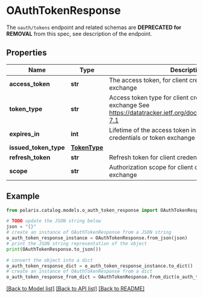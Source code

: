 <!--

 Licensed to the Apache Software Foundation (ASF) under one
 or more contributor license agreements.  See the NOTICE file
 distributed with this work for additional information
 regarding copyright ownership.  The ASF licenses this file
 to you under the Apache License, Version 2.0 (the
 "License"); you may not use this file except in compliance
 with the License.  You may obtain a copy of the License at

   http://www.apache.org/licenses/LICENSE-2.0

 Unless required by applicable law or agreed to in writing,
 software distributed under the License is distributed on an
 "AS IS" BASIS, WITHOUT WARRANTIES OR CONDITIONS OF ANY
 KIND, either express or implied.  See the License for the
 specific language governing permissions and limitations
 under the License.

-->
# OAuthTokenResponse

The `oauth/tokens` endpoint and related schemas are **DEPRECATED for REMOVAL** from this spec, see description of the endpoint.

## Properties

Name | Type | Description | Notes
------------ | ------------- | ------------- | -------------
**access_token** | **str** | The access token, for client credentials or token exchange | 
**token_type** | **str** | Access token type for client credentials or token exchange  See https://datatracker.ietf.org/doc/html/rfc6749#section-7.1 | 
**expires_in** | **int** | Lifetime of the access token in seconds for client credentials or token exchange | [optional] 
**issued_token_type** | [**TokenType**](TokenType.md) |  | [optional] 
**refresh_token** | **str** | Refresh token for client credentials or token exchange | [optional] 
**scope** | **str** | Authorization scope for client credentials or token exchange | [optional] 

## Example

```python
from polaris.catalog.models.o_auth_token_response import OAuthTokenResponse

# TODO update the JSON string below
json = "{}"
# create an instance of OAuthTokenResponse from a JSON string
o_auth_token_response_instance = OAuthTokenResponse.from_json(json)
# print the JSON string representation of the object
print(OAuthTokenResponse.to_json())

# convert the object into a dict
o_auth_token_response_dict = o_auth_token_response_instance.to_dict()
# create an instance of OAuthTokenResponse from a dict
o_auth_token_response_from_dict = OAuthTokenResponse.from_dict(o_auth_token_response_dict)
```
[[Back to Model list]](../README.md#documentation-for-models) [[Back to API list]](../README.md#documentation-for-api-endpoints) [[Back to README]](../README.md)



